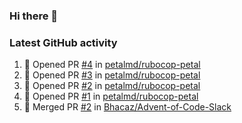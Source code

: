 ### Hi there 👋


### Latest GitHub activity
<!--START_SECTION:activity-->
1. 💪 Opened PR [#4](https://github.com/petalmd/rubocop-petal/pull/4) in [petalmd/rubocop-petal](https://github.com/petalmd/rubocop-petal)
2. 💪 Opened PR [#3](https://github.com/petalmd/rubocop-petal/pull/3) in [petalmd/rubocop-petal](https://github.com/petalmd/rubocop-petal)
3. 💪 Opened PR [#2](https://github.com/petalmd/rubocop-petal/pull/2) in [petalmd/rubocop-petal](https://github.com/petalmd/rubocop-petal)
4. 💪 Opened PR [#1](https://github.com/petalmd/rubocop-petal/pull/1) in [petalmd/rubocop-petal](https://github.com/petalmd/rubocop-petal)
5. 🎉 Merged PR [#2](https://github.com/Bhacaz/Advent-of-Code-Slack/pull/2) in [Bhacaz/Advent-of-Code-Slack](https://github.com/Bhacaz/Advent-of-Code-Slack)
<!--END_SECTION:activity-->

<!--
**Bhacaz/bhacaz** is a ✨ _special_ ✨ repository because its `README.md` (this file) appears on your GitHub profile.

Here are some ideas to get you started:

- 🔭 I’m currently working on ...
- 🌱 I’m currently learning ...
- 👯 I’m looking to collaborate on ...
- 🤔 I’m looking for help with ...
- 💬 Ask me about ...
- 📫 How to reach me: ...
- 😄 Pronouns: ...
- ⚡ Fun fact: ...
-->
